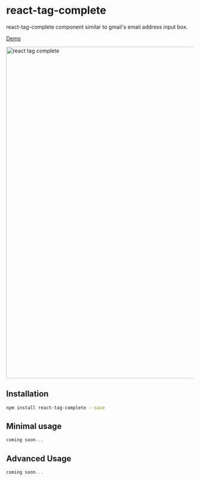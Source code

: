 # react-tag-complete
react-tag-complete component similar to gmail's email address input box.

[Demo](https://ozymandias547.github.io/react-tag-complete/)

<img alt='react tag complete' src="http://i.imgur.com/P4T8hV6.png" width="890">


## Installation
```bash
npm install react-tag-complete --save
```

## Minimal usage
```javascript
coming soon...
```

## Advanced Usage
```javascript
coming soon...
```
